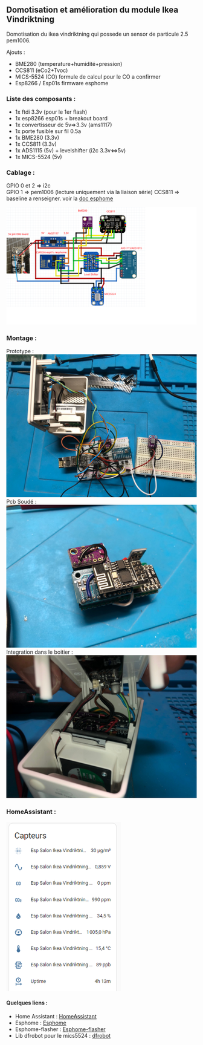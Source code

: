 ## Domotisation et amélioration du module Ikea Vindriktning

Domotisation du ikea vindriktning qui possede un sensor de particule 2.5 pem1006.  

Ajouts :
 - BME280 (temperature+humidité+pression) 
 - CCS811 (eCo2+Tvoc)
 - MICS-5524 (CO) formule de calcul pour le CO a confirmer
 - Esp8266 / Esp01s firmware esphome

### Liste des composants :

- 1x ftdi 3.3v (pour le 1er flash)
- 1x esp8266 esp01s + breakout board
- 1x convertisseur dc 5v=>3.3v (ams1117)
- 1x porte fusible sur fil 0.5a
- 1x BME280 (3.3v)
- 1x CCS811 (3.3v)
- 1x ADS1115 (5v) + levelshifter (i2c 3.3v<=>5v)
- 1x MICS-5524 (5v)
### Cablage :

GPIO 0 et 2 => i2c  
GPIO 1 => pem1006 (lecture uniquement via la liaison série)
CCS811 => baseline a renseigner. voir la [doc esphome](https://esphome.io/components/sensor/ccs811.html) 

![links](https://github.com/NicoDupont/esp_ikea_vindriktning/blob/main/img/shema.png?raw=true)

### Montage :

Prototype :  
![proto](https://github.com/NicoDupont/esp_ikea_vindriktning/blob/main/img/proto.jpg?raw=true)  
Pcb Soudé :  
![pcb](https://github.com/NicoDupont/esp_ikea_vindriktning/blob/main/img/pcbfinal.jpeg?raw=true)  
Integration dans le boitier :  
![integration](https://github.com/NicoDupont/esp_ikea_vindriktning/blob/main/img/pcbintegre.jpg?raw=true)


### HomeAssistant :

![links](https://github.com/NicoDupont/esp_ikea_vindriktning/blob/main/img/entite.png?raw=true)

#### Quelques liens :
- Home Assistant : [HomeAssistant](https://www.home-assistant.io/) 
- Esphome : [Esphome](https://esphome.io/index.html) 
- Esphome-flasher : [Esphome-flasher](https://github.com/esphome/esphome-flasher/releases)
- Lib dfrobot pour le mics5524 : [dfrobot](https://wiki.dfrobot.com/Fermion__MEMS_Gas_Sensor___MiCS-5524_SKU_SEN0440)
    







